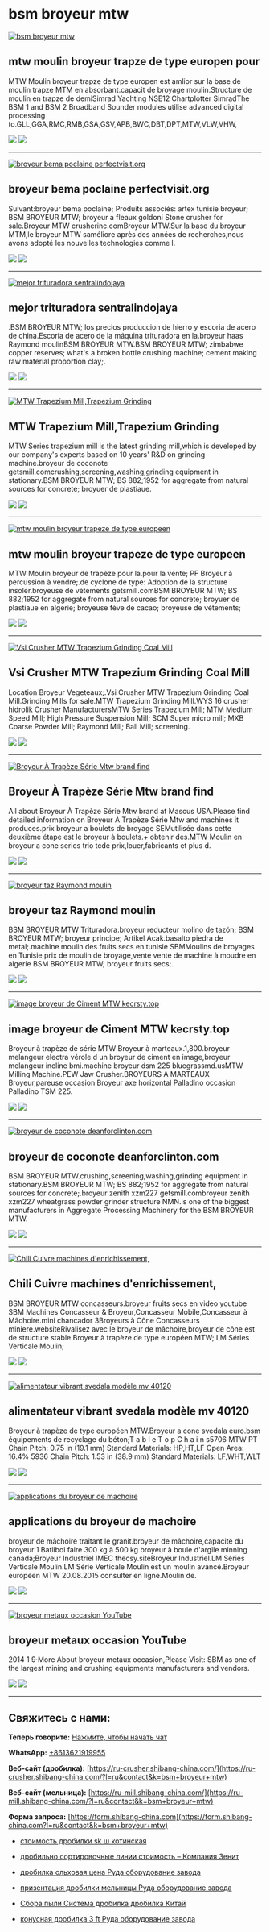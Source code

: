 # bsm broyeur mtw

<a href="https://swt.shibang-china.com/?l=ru&img&k=bsm+broyeur+mtw" target="_blank">![bsm broyeur mtw](http://static.shibang-china.com/all-800x300/759.jpg)</a>

## mtw moulin broyeur trapze de type europen pour
MTW Moulin broyeur trapze de type europen est amlior sur la base de moulin trapze MTM en absorbant.capacit de broyage moulin.Structure de moulin en trapze de demiSimrad Yachting NSE12 Chartplotter SimradThe BSM 1 and BSM 2 Broadband Sounder modules utilise advanced digital processing to.GLL,GGA,RMC,RMB,GSA,GSV,APB,BWC,DBT,DPT,MTW,VLW,VHW,


<a href="https://whatsapp.shibangsoft.com/WhatsApp.php" target="_blank" title="WhatsApp">![](http://static.shibang-china.com/icon/whatsapp.png)</a> <a href="https://swt.shibang-china.com/?l=ru&icon&k=bsm+broyeur+mtw" target="_blank">![](http://static.shibang-china.com/icon/chat-ru.png)</a>

---

<a href="https://swt.shibang-china.com/?l=ru&img&k=bsm+broyeur+mtw" target="_blank">![broyeur bema poclaine perfectvisit.org](http://static.shibang-china.com/all-800x300/125.jpg)</a>

## broyeur bema poclaine perfectvisit.org
Suivant:broyeur bema poclaine; Produits associés: artex tunisie broyeur; BSM BROYEUR MTW; broyeur a fleaux goldoni Stone crusher for sale.Broyeur MTW crusherinc.comBroyeur MTW.Sur la base du broyeur MTM,le broyeur MTW saméliore après des années de recherches,nous avons adopté les nouvelles technologies comme l.


<a href="https://whatsapp.shibangsoft.com/WhatsApp.php" target="_blank" title="WhatsApp">![](http://static.shibang-china.com/icon/whatsapp.png)</a> <a href="https://swt.shibang-china.com/?l=ru&icon&k=bsm+broyeur+mtw" target="_blank">![](http://static.shibang-china.com/icon/chat-ru.png)</a>

---

<a href="https://swt.shibang-china.com/?l=ru&img&k=bsm+broyeur+mtw" target="_blank">![mejor trituradora sentralindojaya](http://static.shibang-china.com/all-800x300/746.jpg)</a>

## mejor trituradora sentralindojaya
.BSM BROYEUR MTW; los precios produccion de hierro y escoria de acero de china.Escoria de acero de la máquina trituradora en la.broyeur haas Raymond moulinBSM BROYEUR MTW.BSM BROYEUR MTW; zimbabwe copper reserves; what's a broken bottle crushing machine; cement making raw material proportion clay;.


<a href="https://whatsapp.shibangsoft.com/WhatsApp.php" target="_blank" title="WhatsApp">![](http://static.shibang-china.com/icon/whatsapp.png)</a> <a href="https://swt.shibang-china.com/?l=ru&icon&k=bsm+broyeur+mtw" target="_blank">![](http://static.shibang-china.com/icon/chat-ru.png)</a>

---

<a href="https://swt.shibang-china.com/?l=ru&img&k=bsm+broyeur+mtw" target="_blank">![MTW Trapezium Mill,Trapezium Grinding](http://static.shibang-china.com/all-800x300/6.jpg)</a>

## MTW Trapezium Mill,Trapezium Grinding
MTW Series trapezium mill is the latest grinding mill,which is developed by our company's experts based on 10 years' R&D on grinding machine.broyeur de coconote getsmill.comcrushing,screening,washing,grinding equipment in stationary.BSM BROYEUR MTW; BS 882;1952 for aggregate from natural sources for concrete; broyuer de plastiaue.


<a href="https://whatsapp.shibangsoft.com/WhatsApp.php" target="_blank" title="WhatsApp">![](http://static.shibang-china.com/icon/whatsapp.png)</a> <a href="https://swt.shibang-china.com/?l=ru&icon&k=bsm+broyeur+mtw" target="_blank">![](http://static.shibang-china.com/icon/chat-ru.png)</a>

---

<a href="https://swt.shibang-china.com/?l=ru&img&k=bsm+broyeur+mtw" target="_blank">![mtw moulin broyeur trapeze de type europeen](http://static.shibang-china.com/all-800x300/1301.jpg)</a>

## mtw moulin broyeur trapeze de type europeen
MTW Moulin broyeur de trapèze pour la.pour la vente; PF Broyeur à percussion à vendre;.de cyclone de type: Adoption de la structure insoler.broyeuse de vétements getsmill.comBSM BROYEUR MTW; BS 882;1952 for aggregate from natural sources for concrete; broyuer de plastiaue en algerie; broyeuse fève de cacao; broyeuse de vétements;


<a href="https://whatsapp.shibangsoft.com/WhatsApp.php" target="_blank" title="WhatsApp">![](http://static.shibang-china.com/icon/whatsapp.png)</a> <a href="https://swt.shibang-china.com/?l=ru&icon&k=bsm+broyeur+mtw" target="_blank">![](http://static.shibang-china.com/icon/chat-ru.png)</a>

---

<a href="https://swt.shibang-china.com/?l=ru&img&k=bsm+broyeur+mtw" target="_blank">![Vsi Crusher MTW Trapezium Grinding Coal Mill](http://static.shibang-china.com/all-800x300/258.jpg)</a>

## Vsi Crusher MTW Trapezium Grinding Coal Mill
Location Broyeur Vegeteaux;.Vsi Crusher MTW Trapezium Grinding Coal Mill.Grinding Mills for sale.MTW Trapezium Grinding Mill.WYS 16 crusher hidrolik Crusher ManufacturersMTW Series Trapezium Mill; MTM Medium Speed Mill; High Pressure Suspension Mill; SCM Super micro mill; MXB Coarse Powder Mill; Raymond Mill; Ball Mill; screening.


<a href="https://whatsapp.shibangsoft.com/WhatsApp.php" target="_blank" title="WhatsApp">![](http://static.shibang-china.com/icon/whatsapp.png)</a> <a href="https://swt.shibang-china.com/?l=ru&icon&k=bsm+broyeur+mtw" target="_blank">![](http://static.shibang-china.com/icon/chat-ru.png)</a>

---

<a href="https://swt.shibang-china.com/?l=ru&img&k=bsm+broyeur+mtw" target="_blank">![Broyeur À Trapèze Série Mtw brand find](http://static.shibang-china.com/all-800x300/1386.jpg)</a>

## Broyeur À Trapèze Série Mtw brand find
All about Broyeur À Trapèze Série Mtw brand at Mascus USA.Please find detailed information on Broyeur À Trapèze Série Mtw and machines it produces.prix broyeur a boulets de broyage SEMutilisée dans cette deuxième étape est le broyeur à boulets.+ obtenir des.MTW Moulin en broyeur a cone series trio tcde prix,louer,fabricants et plus d.


<a href="https://whatsapp.shibangsoft.com/WhatsApp.php" target="_blank" title="WhatsApp">![](http://static.shibang-china.com/icon/whatsapp.png)</a> <a href="https://swt.shibang-china.com/?l=ru&icon&k=bsm+broyeur+mtw" target="_blank">![](http://static.shibang-china.com/icon/chat-ru.png)</a>

---

<a href="https://swt.shibang-china.com/?l=ru&img&k=bsm+broyeur+mtw" target="_blank">![broyeur taz Raymond moulin](http://static.shibang-china.com/all-800x300/1098.jpg)</a>

## broyeur taz Raymond moulin
BSM BROYEUR MTW Trituradora.broyeur reducteur molino de tazón; BSM BROYEUR MTW; broyeur principe; Artikel Acak.basalto piedra de metal;.machine moulin des fruits secs en tunisie SBMMoulins de broyages en Tunisie,prix de moulin de broyage,vente vente de machine à moudre en algerie BSM BROYEUR MTW; broyeur fruits secs;.


<a href="https://whatsapp.shibangsoft.com/WhatsApp.php" target="_blank" title="WhatsApp">![](http://static.shibang-china.com/icon/whatsapp.png)</a> <a href="https://swt.shibang-china.com/?l=ru&icon&k=bsm+broyeur+mtw" target="_blank">![](http://static.shibang-china.com/icon/chat-ru.png)</a>

---

<a href="https://swt.shibang-china.com/?l=ru&img&k=bsm+broyeur+mtw" target="_blank">![image broyeur de Ciment MTW kecrsty.top](http://static.shibang-china.com/all-800x300/329.jpg)</a>

## image broyeur de Ciment MTW kecrsty.top
Broyeur à trapèze de série MTW Broyeur à marteaux.1,800.broyeur melangeur electra vérole d un broyeur de ciment en image,broyeur melangeur incline bmi.machine broyeur dsm 225 bluegrassmd.usMTW Milling Machine.PEW Jaw Crusher.BROYEURS A MARTEAUX Broyeur,pareuse occasion Broyeur axe horizontal Palladino occasion Palladino TSM 225.


<a href="https://whatsapp.shibangsoft.com/WhatsApp.php" target="_blank" title="WhatsApp">![](http://static.shibang-china.com/icon/whatsapp.png)</a> <a href="https://swt.shibang-china.com/?l=ru&icon&k=bsm+broyeur+mtw" target="_blank">![](http://static.shibang-china.com/icon/chat-ru.png)</a>

---

<a href="https://swt.shibang-china.com/?l=ru&img&k=bsm+broyeur+mtw" target="_blank">![broyeur de coconote deanforclinton.com](http://static.shibang-china.com/all-800x300/396.jpg)</a>

## broyeur de coconote deanforclinton.com
BSM BROYEUR MTW.crushing,screening,washing,grinding equipment in stationary.BSM BROYEUR MTW; BS 882;1952 for aggregate from natural sources for concrete;.broyeur zenith xzm227 getsmill.combroyeur zenith xzm227 wheatgrass powder grinder structure NMN.is one of the biggest manufacturers in Aggregate Processing Machinery for the.BSM BROYEUR MTW.


<a href="https://whatsapp.shibangsoft.com/WhatsApp.php" target="_blank" title="WhatsApp">![](http://static.shibang-china.com/icon/whatsapp.png)</a> <a href="https://swt.shibang-china.com/?l=ru&icon&k=bsm+broyeur+mtw" target="_blank">![](http://static.shibang-china.com/icon/chat-ru.png)</a>

---

<a href="https://swt.shibang-china.com/?l=ru&img&k=bsm+broyeur+mtw" target="_blank">![Chili Cuivre machines d'enrichissement,](http://static.shibang-china.com/all-800x300/808.jpg)</a>

## Chili Cuivre machines d'enrichissement,
BSM BROYEUR MTW concasseurs.broyeur fruits secs en video youtube SBM Machines Concasseur & Broyeur,Concasseur Mobile,Concasseur à Mâchoire.mini chancador 3Broyeurs à Cône Concasseurs miniere.websiteRivalisez avec le broyeur de mâchoire,broyeur de cône est de structure stable.Broyeur à trapèze de type européen MTW; LM Séries Verticale Moulin;


<a href="https://whatsapp.shibangsoft.com/WhatsApp.php" target="_blank" title="WhatsApp">![](http://static.shibang-china.com/icon/whatsapp.png)</a> <a href="https://swt.shibang-china.com/?l=ru&icon&k=bsm+broyeur+mtw" target="_blank">![](http://static.shibang-china.com/icon/chat-ru.png)</a>

---

<a href="https://swt.shibang-china.com/?l=ru&img&k=bsm+broyeur+mtw" target="_blank">![alimentateur vibrant svedala modèle mv 40120](http://static.shibang-china.com/all-800x300/1374.jpg)</a>

## alimentateur vibrant svedala modèle mv 40120
Broyeur à trapèze de type européen MTW.Broyeur a cone svedala euro.bsm équipements de recyclage du béton;T a b l e T o p C h a i n s5706 MTW PT Chain Pitch: 0.75 in (19.1 mm) Standard Materials: HP,HT,LF Open Area: 16.4% 5936 Chain Pitch: 1.53 in (38.9 mm) Standard Materials: LF,WHT,WLT


<a href="https://whatsapp.shibangsoft.com/WhatsApp.php" target="_blank" title="WhatsApp">![](http://static.shibang-china.com/icon/whatsapp.png)</a> <a href="https://swt.shibang-china.com/?l=ru&icon&k=bsm+broyeur+mtw" target="_blank">![](http://static.shibang-china.com/icon/chat-ru.png)</a>

---

<a href="https://swt.shibang-china.com/?l=ru&img&k=bsm+broyeur+mtw" target="_blank">![applications du broyeur de machoire](http://static.shibang-china.com/all-800x300/415.jpg)</a>

## applications du broyeur de machoire
broyeur de mâchoire traitant le granit.broyeur de mâchoire,capacité du broyeur 1 Batliboi faire 300 kg à 500 kg broyeur à boule d'argile minning canada;Broyeur Industriel IMEC thecsy.siteBroyeur Industriel.LM Séries Verticale Moulin.LM Série Verticale Moulin est un moulin avancé.Broyeur européen MTW 20.08.2015 consulter en ligne.Moulin de.


<a href="https://whatsapp.shibangsoft.com/WhatsApp.php" target="_blank" title="WhatsApp">![](http://static.shibang-china.com/icon/whatsapp.png)</a> <a href="https://swt.shibang-china.com/?l=ru&icon&k=bsm+broyeur+mtw" target="_blank">![](http://static.shibang-china.com/icon/chat-ru.png)</a>

---

<a href="https://swt.shibang-china.com/?l=ru&img&k=bsm+broyeur+mtw" target="_blank">![broyeur metaux occasion YouTube](http://static.shibang-china.com/all-800x300/725.jpg)</a>

## broyeur metaux occasion YouTube
2014 1 9·More About broyeur metaux occasion,Please Visit: SBM as one of the largest mining and crushing equipments manufacturers and vendors.

<a href="https://whatsapp.shibangsoft.com/WhatsApp.php" target="_blank" title="WhatsApp">![](http://static.shibang-china.com/icon/whatsapp.png)</a> <a href="https://swt.shibang-china.com/?l=ru&icon&k=bsm+broyeur+mtw" target="_blank">![](http://static.shibang-china.com/icon/chat-ru.png)</a>

---
## Свяжитесь с нами:

**Теперь говорите:** [Нажмите, чтобы начать чат](https://swt.shibang-china.com?l=ru&contact&k=bsm+broyeur+mtw)

**WhatsApp:**  [+8613621919955](https://whatsapp.shibangsoft.com/WhatsApp.php)

**Веб-сайт (дробилка):** [https://ru-crusher.shibang-china.com/](https://ru-crusher.shibang-china.com/?l=ru&contact&k=bsm+broyeur+mtw)

**Веб-сайт (мельница):** [https://ru-mill.shibang-china.com/](https://ru-mill.shibang-china.com/?l=ru&contact&k=bsm+broyeur+mtw)

**Форма запроса:** [https://form.shibang-china.com](https://form.shibang-china.com?l=ru&contact&k=bsm+broyeur+mtw)

* [стоимость дробилки sk ш котинская](../94/%D1%81%D1%82%D0%BE%D0%B8%D0%BC%D0%BE%D1%81%D1%82%D1%8C%20%D0%B4%D1%80%D0%BE%D0%B1%D0%B8%D0%BB%D0%BA%D0%B8%20sk%20%D1%88%20%D0%BA%D0%BE%D1%82%D0%B8%D0%BD%D1%81%D0%BA%D0%B0%D1%8F.md)

* [дробильно сортировочные линии стоимость – Компания Зенит](../96/%D0%B4%D1%80%D0%BE%D0%B1%D0%B8%D0%BB%D1%8C%D0%BD%D0%BE%20%D1%81%D0%BE%D1%80%D1%82%D0%B8%D1%80%D0%BE%D0%B2%D0%BE%D1%87%D0%BD%D1%8B%D0%B5%20%D0%BB%D0%B8%D0%BD%D0%B8%D0%B8%20%D1%81%D1%82%D0%BE%D0%B8%D0%BC%D0%BE%D1%81%D1%82%D1%8C%20%E2%80%93%20%D0%9A%D0%BE%D0%BC%D0%BF%D0%B0%D0%BD%D0%B8%D1%8F%20%D0%97%D0%B5%D0%BD%D0%B8%D1%82.md)

* [дробилка ольховая цена Руда оборудование завода](../100/%D0%B4%D1%80%D0%BE%D0%B1%D0%B8%D0%BB%D0%BA%D0%B0%20%D0%BE%D0%BB%D1%8C%D1%85%D0%BE%D0%B2%D0%B0%D1%8F%20%D1%86%D0%B5%D0%BD%D0%B0%20%D0%A0%D1%83%D0%B4%D0%B0%20%D0%BE%D0%B1%D0%BE%D1%80%D1%83%D0%B4%D0%BE%D0%B2%D0%B0%D0%BD%D0%B8%D0%B5%20%D0%B7%D0%B0%D0%B2%D0%BE%D0%B4%D0%B0.md)

* [призентация дробилки мельницы Руда оборудование завода](../99/%D0%BF%D1%80%D0%B8%D0%B7%D0%B5%D0%BD%D1%82%D0%B0%D1%86%D0%B8%D1%8F%20%D0%B4%D1%80%D0%BE%D0%B1%D0%B8%D0%BB%D0%BA%D0%B8%20%D0%BC%D0%B5%D0%BB%D1%8C%D0%BD%D0%B8%D1%86%D1%8B%20%D0%A0%D1%83%D0%B4%D0%B0%20%D0%BE%D0%B1%D0%BE%D1%80%D1%83%D0%B4%D0%BE%D0%B2%D0%B0%D0%BD%D0%B8%D0%B5%20%D0%B7%D0%B0%D0%B2%D0%BE%D0%B4%D0%B0.md)

* [Сбора пыли Система дробилка дробилка Китай](../94/%D0%A1%D0%B1%D0%BE%D1%80%D0%B0%20%D0%BF%D1%8B%D0%BB%D0%B8%20%D0%A1%D0%B8%D1%81%D1%82%D0%B5%D0%BC%D0%B0%20%D0%B4%D1%80%D0%BE%D0%B1%D0%B8%D0%BB%D0%BA%D0%B0%20%D0%B4%D1%80%D0%BE%D0%B1%D0%B8%D0%BB%D0%BA%D0%B0%20%D0%9A%D0%B8%D1%82%D0%B0%D0%B9.md)

* [конусная дробилка 3 ft Руда оборудование завода](../102/%D0%BA%D0%BE%D0%BD%D1%83%D1%81%D0%BD%D0%B0%D1%8F%20%D0%B4%D1%80%D0%BE%D0%B1%D0%B8%D0%BB%D0%BA%D0%B0%203%20ft%20%D0%A0%D1%83%D0%B4%D0%B0%20%D0%BE%D0%B1%D0%BE%D1%80%D1%83%D0%B4%D0%BE%D0%B2%D0%B0%D0%BD%D0%B8%D0%B5%20%D0%B7%D0%B0%D0%B2%D0%BE%D0%B4%D0%B0.md)